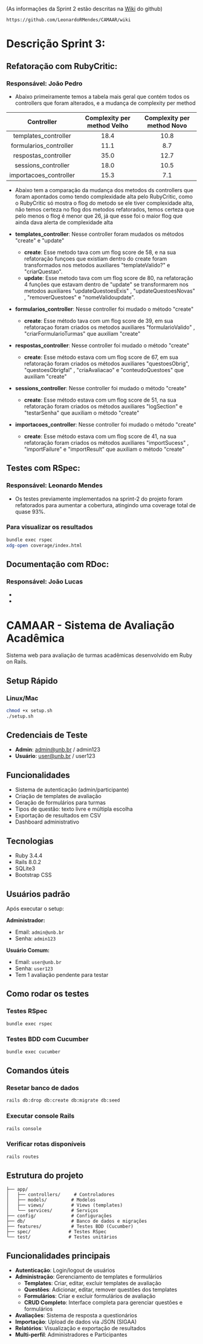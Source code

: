 (As informações da Sprint 2 estão descritas na <a href="https://github.com/LeonardoRMendes/CAMAAR/wiki">Wiki</a> do github)

```https://github.com/LeonardoRMendes/CAMAAR/wiki```
# Descrição Sprint 3:

## Refatoração com RubyCritic:
### **Responsável**: João Pedro
- Abaixo primeiramente temos a tabela mais geral que contém todos os controllers que foram alterados, e a mudança de complexity per method
  
| Controller           | Complexity per method Velho| Complexity per method Novo |
| :---: | :---: | :---: |
| templates_controller | 18.4               |               10.8             |
| formularios_controller  | 11.1               |                 8.7           |
| respostas_controller  | 35.0               |                 12.7            |
| sessions_controller  | 18.0               |                 10.5            |
| importacoes_controller  | 15.3              |                 7.1            |

-  Abaixo tem a comparação da mudança dos metodos ds controllers que foram apontados como tendo complexidade alta pelo RubyCritic, como o RubyCritic só mostra o flog do metodo se ele tiver complexidade alta, não temos certeza no flog dos metodos refatorados, temos certeza que pelo menos o flog é menor que 26, já que esse foi o maior flog que ainda dava alerta de complexidade alta

-  **templates_controller**: Nesse controller foram mudados os métodos "create" e "update"
    -  **create**: Esse metodo tava com um flog score de 58, e na sua refatoração funçoes que existiam dentro do create foram transformados nos metodos auxiliares "templateValido?" e "criarQuestao".
    -  **update**: Esse metodo tava com um flog score de 80, na refatoração 4 funções que estavam dentro de "update" se transformarem nos metodos auxiliares "updateQuestoesExis" , "updateQuestoesNovas" , "removerQuestoes" e "nomeValidoupdate".
-  **formularios_controller**: Nesse controller foi mudado o método "create"
    - **create**: Esse método tava com um flog score de 39, em sua refatoraçao foram criados os metodos auxiliares "formularioValido" , "criarFormularioTurmas" que auxiliam "create"
-  **respostas_controller**: Nesse controller foi mudado o método "create"
    -  **create**: Esse método estava com um flog score de 67, em sua refatoração foram criados os métodos auxiliares "questoesObrig", "questoesObrigfal" , "criaAvaliacao" e "conteudoQuestoes" que auxiliam "create"
-  **sessions_controller**: Nesse controller foi mudado o método "create"
    -  **create**: Esse método estava com um flog score de 51, na sua refatoração foram criados os métodos auxiliares "logSection" e "testarSenha" que auxiliam o método "create"
-  **importacoes_controller**: Nesse controller foi mudado o método "create"
    -  **create**: Esse método estava com um flog score de 41, na sua refatoração foram criados os métodos auxiliares "importSucess" , "importFailure" e "importResult" que auxiliam o método "create"


## Testes com RSpec:
### **Responsável**: Leonardo Mendes
- Os testes previamente implementados na sprint-2 do projeto foram refatorados para aumentar a cobertura, atingindo uma coverage total de quase 93%.
### Para visualizar os resultados
```bash
bundle exec rspec
xdg-open coverage/index.html
```


## Documentação com RDoc:
### **Responsável**: João Lucas
- 
- 


# CAMAAR - Sistema de Avaliação Acadêmica

Sistema web para avaliação de turmas acadêmicas desenvolvido em Ruby on Rails.

## Setup Rápido

### Linux/Mac
```bash
chmod +x setup.sh
./setup.sh
```

## Credenciais de Teste

- **Admin**: admin@unb.br / admin123
- **Usuário**: user@unb.br / user123

## Funcionalidades

- Sistema de autenticação (admin/participante)
- Criação de templates de avaliação
- Geração de formulários para turmas
- Tipos de questão: texto livre e múltipla escolha
- Exportação de resultados em CSV
- Dashboard administrativo

## Tecnologias

- Ruby 3.4.4
- Rails 8.0.2
- SQLite3
- Bootstrap CSS

## Usuários padrão

Após executar o setup:

**Administrador:**
- Email: `admin@unb.br`
- Senha: `admin123`

**Usuário Comum:**
- Email: `user@unb.br`
- Senha: `user123`
- Tem 1 avaliação pendente para testar

## Como rodar os testes

### Testes RSpec
```bash
bundle exec rspec
```

### Testes BDD com Cucumber
```bash
bundle exec cucumber
```

## Comandos úteis

### Resetar banco de dados
```bash
rails db:drop db:create db:migrate db:seed
```

### Executar console Rails
```bash
rails console
```

### Verificar rotas disponíveis
```bash
rails routes
```

## Estrutura do projeto

```
├── app/
│   ├── controllers/     # Controladores
│   ├── models/         # Modelos
│   ├── views/          # Views (templates)
│   └── services/       # Serviços
├── config/             # Configurações
├── db/                 # Banco de dados e migrações
├── features/           # Testes BDD (Cucumber)
├── spec/              # Testes RSpec
└── test/              # Testes unitários
```

## Funcionalidades principais

- **Autenticação**: Login/logout de usuários
- **Administração**: Gerenciamento de templates e formulários
  - **Templates**: Criar, editar, excluir templates de avaliação
  - **Questões**: Adicionar, editar, remover questões dos templates
  - **Formulários**: Criar e excluir formulários de avaliação
  - **CRUD Completo**: Interface completa para gerenciar questões e formulários
- **Avaliações**: Sistema de resposta a questionários
- **Importação**: Upload de dados via JSON (SIGAA)
- **Relatórios**: Visualização e exportação de resultados
- **Multi-perfil**: Administradores e Participantes
